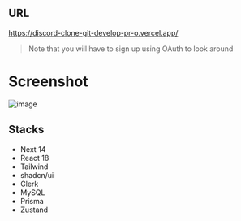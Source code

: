 
## URL
https://discord-clone-git-develop-pr-o.vercel.app/
> Note that you will have to sign up using OAuth to look around

# Screenshot
![image](https://github.com/pr-o/discord-clone/assets/83917784/c86d015f-c5a0-4069-9fe3-1c36e445ed1f)

## Stacks

- Next 14
- React 18
- Tailwind
- shadcn/ui
- Clerk
- MySQL
- Prisma
- Zustand


